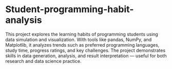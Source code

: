 # Student-programming-habit-analysis
This project explores the learning habits of programming students using data simulation and visualization.
With tools like pandas, NumPy, and Matplotlib, it analyzes trends such as preferred programming languages, study time, progress ratings, and key challenges.
The project demonstrates skills in data generation, analysis, and result interpretation — useful for both research and data science practice.
